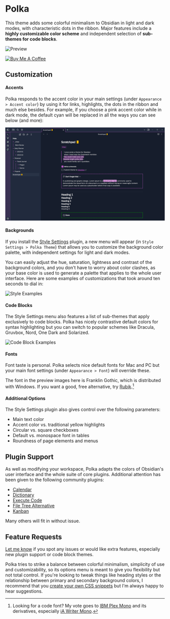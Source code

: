 # Polka

This theme adds some colorful minimalism to Obsidian in light and dark modes, with characteristic dots in the ribbon. Major features include a **highly customizable color scheme** and independent selection of **sub-themes for code blocks**.

![Preview](assets/polka_full_size.png)

<a href="https://www.buymeacoffee.com/callumhackett" target="_blank"><img src="https://cdn.buymeacoffee.com/buttons/v2/default-yellow.png" alt="Buy Me A Coffee" style="height: 60px !important;width: 217px !important;" ></a>

## Customization

#### Accents

Polka responds to the accent color in your main settings (under `Appearance > Accent color`) by using it for links, highlights, the dots in the ribbon and much else besides. For example, if you choose a pink accent color while in dark mode, the default cyan will be replaced in all the ways you can see below (and more):

![Color Customization](assets/accent_customization.png)

#### Backgrounds

If you install the [Style Settings](https://github.com/mgmeyers/obsidian-style-settings) plugin, a new menu will appear (in `Style Settings > Polka Theme`) that allows you to customize the background color palette, with independent settings for light and dark modes.

You can easily adjust the hue, saturation, lightness and contrast of the background colors, and you don't have to worry about color clashes, as your base color is used to generate a palette that applies to the whole user interface. Here are some examples of customizations that took around ten seconds to dial in:

![Style Examples](assets/background_customization.png)

#### Code Blocks

The Style Settings menu also features a list of sub-themes that apply exclusively to code blocks. Polka has nicely contrastive default colors for syntax highlighting but you can switch to popular schemes like Dracula, Gruvbox, Nord, One Dark and Solarized.

![Code Block Examples](assets/code_examples.png)

#### Fonts

Font taste is personal. Polka selects nice default fonts for Mac and PC but your main font settings (under `Appearance > Font`) will override these.

The font in the preview images here is Franklin Gothic, which is distributed with Windows. If you want a good, free alternative, try [Rubik](https://fonts.google.com/specimen/Rubik).[^1]

#### Additional Options

The Style Settings plugin also gives control over the following parameters:

- Main text color
- Accent color vs. traditional yellow highlights
- Circular vs. square checkboxes
- Default vs. monospace font in tables
- Roundness of page elements and menus

## Plugin Support

As well as modifying your workspace, Polka adapts the colors of Obsidian's user interface and the whole suite of core plugins. Additional attention has been given to the following community plugins:

- [Calendar](https://github.com/liamcain/obsidian-calendar-plugin)
- [Dictionary](https://github.com/phibr0/obsidian-dictionary)
- [Execute Code](https://github.com/twibiral/obsidian-execute-code)
- [File Tree Alternative](https://github.com/ozntel/file-tree-alternative)
- [Kanban](https://github.com/mgmeyers/obsidian-kanban)

Many others will fit in without issue.

## Feature Requests

[Let me know](https://github.com/callumhackett/obsidian_polka_theme/issues) if you spot any issues or would like extra features, especially new plugin support or code block themes.

Polka tries to strike a balance between colorful minimalism, simplicity of use and customizability, so its options menu is meant to give you flexibility but not total control. If you're looking to tweak things like heading styles or the relationship between primary and secondary background colors, I recommend that you [create your own CSS snippets](https://help.obsidian.md/Extending+Obsidian/CSS+snippets) but I'm always happy to hear suggestions.

[^1]: Looking for a code font? My vote goes to [IBM Plex Mono](https://github.com/IBM/plex) and its derivatives, especially [iA Writer Mono](https://github.com/iaolo/iA-Fonts/tree/master/iA%20Writer%20Mono).
